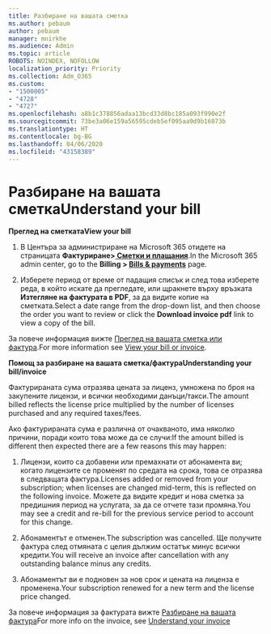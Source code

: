 ```yaml
---
title: Разбиране на вашата сметка
ms.author: pebaum
author: pebaum
manager: mnirkhe
ms.audience: Admin
ms.topic: article
ROBOTS: NOINDEX, NOFOLLOW
localization_priority: Priority
ms.collection: Adm_O365
ms.custom:
- "1500005"
- "4728"
- "4727"
ms.openlocfilehash: a8b1c378856adaa13bcd33d8bc185a093f990e2f
ms.sourcegitcommit: 73be3a06e159a56595cdeb5ef095aa9d9b16073b
ms.translationtype: HT
ms.contentlocale: bg-BG
ms.lasthandoff: 04/06/2020
ms.locfileid: "43158389"
---
```

# <a name="understand-your-bill"></a><span data-ttu-id="d549c-102">Разбиране на вашата сметка</span><span class="sxs-lookup"><span data-stu-id="d549c-102">Understand your bill</span></span>

<span data-ttu-id="d549c-103">**Преглед на сметката**</span><span class="sxs-lookup"><span data-stu-id="d549c-103">**View your bill**</span></span>

1. <span data-ttu-id="d549c-104">В Центъра за администриране на Microsoft 365 отидете на страницата **Фактуриране>[ Сметки и плащания](https://go.microsoft.com/fwlink/p/?linkid=848039)**.</span><span class="sxs-lookup"><span data-stu-id="d549c-104">In the Microsoft 365 admin center, go to the **Billing > [Bills & payments](https://go.microsoft.com/fwlink/p/?linkid=848039)** page.</span></span>

2. <span data-ttu-id="d549c-105">Изберете период от време от падащия списък и след това изберете реда, в който искате да прегледате, или щракнете върху връзката **Изтегляне на фактурата в PDF**, за да видите копие на сметката.</span><span class="sxs-lookup"><span data-stu-id="d549c-105">Select a date range from the drop-down list, and then choose the order you want to review or click the **Download invoice pdf** link to view a copy of the bill.</span></span>

<span data-ttu-id="d549c-106">За повече информация вижте [Преглед на вашата сметка или фактура](https://docs.microsoft.com/office365/admin/subscriptions-and-billing/view-your-bill-or-invoice).</span><span class="sxs-lookup"><span data-stu-id="d549c-106">For more information see [View your bill or invoice](https://docs.microsoft.com/office365/admin/subscriptions-and-billing/view-your-bill-or-invoice).</span></span>

<span data-ttu-id="d549c-107">**Помощ за разбиране на вашата сметка/фактура**</span><span class="sxs-lookup"><span data-stu-id="d549c-107">**Understanding your bill/invoice**</span></span>

<span data-ttu-id="d549c-108">Фактурираната сума отразява цената за лиценз, умножена по броя на закупените лицензи, и всички необходими данъци/такси.</span><span class="sxs-lookup"><span data-stu-id="d549c-108">The amount billed reflects the license price multiplied by the number of licenses purchased and any required taxes/fees.</span></span>

<span data-ttu-id="d549c-109">Ако фактурираната сума е различна от очакваното, има няколко причини, поради които това може да се случи:</span><span class="sxs-lookup"><span data-stu-id="d549c-109">If the amount billed is different then expected there are a few reasons this may happen:</span></span>

1. <span data-ttu-id="d549c-110">Лицензи, които са добавени или премахнати от абонамента ви; когато лицензите се променят по средата на срока, това се отразява в следващата фактура.</span><span class="sxs-lookup"><span data-stu-id="d549c-110">Licenses added or removed from your subscription; when licenses are changed mid-term, this is reflected on the following invoice.</span></span>  <span data-ttu-id="d549c-111">Можете да видите кредит и нова сметка за предишния период на услугата, за да се отчете тази промяна.</span><span class="sxs-lookup"><span data-stu-id="d549c-111">You may see a credit and re-bill for the previous service period to account for this change.</span></span>

2. <span data-ttu-id="d549c-112">Абонаментът е отменен.</span><span class="sxs-lookup"><span data-stu-id="d549c-112">The subscription was cancelled.</span></span>  <span data-ttu-id="d549c-113">Ще получите фактура след отмяната с целия дължим остатък минус всички кредити.</span><span class="sxs-lookup"><span data-stu-id="d549c-113">You will receive an invoice after cancellation with any outstanding balance minus any credits.</span></span>

3. <span data-ttu-id="d549c-114">Абонаментът ви е подновен за нов срок и цената на лиценза е променена.</span><span class="sxs-lookup"><span data-stu-id="d549c-114">Your subscription renewed for a new term and the license price changed.</span></span>  

<span data-ttu-id="d549c-115">За повече информация за фактурата вижте [Разбиране на вашата фактура](https://support.office.com/article/Understand-your-invoice-for-Office-365-for-business-0724b428-fb59-4962-8c37-6674166d7507)</span><span class="sxs-lookup"><span data-stu-id="d549c-115">For more info on the invoice, see [Understand your invoice](https://support.office.com/article/Understand-your-invoice-for-Office-365-for-business-0724b428-fb59-4962-8c37-6674166d7507)</span></span>
